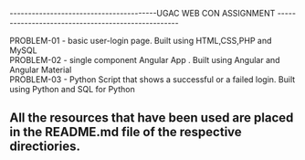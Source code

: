 ----------------------------------------UGAC WEB CON ASSIGNMENT ---------------------------------------------------

PROBLEM-01 - basic user-login page. Built using HTML,CSS,PHP and MySQL <br />
PROBLEM-02 - single component Angular App . Built using Angular and Angular Material <br />
PROBLEM-03 - Python Script that shows a successful or a failed login. Built using Python and SQL for Python <br />

All the resources that have been used are placed in the README.md file of the respective directiories.
-------------------------------------------------------------------------------------------------------------------
